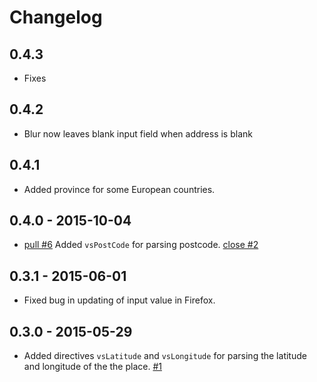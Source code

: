# Changelog

## 0.4.3
- Fixes

## 0.4.2
- Blur now leaves blank input field when address is blank 

## 0.4.1
- Added province for some European countries.

## 0.4.0 - 2015-10-04
- [pull #6](https://github.com/vskosp/vsGoogleAutocomplete/pull/6) Added `vsPostCode` for parsing postcode. [close #2](https://github.com/vskosp/vsGoogleAutocomplete/issues/2)

## 0.3.1 - 2015-06-01
- Fixed bug in updating of input value in Firefox.

## 0.3.0 - 2015-05-29
- Added directives `vsLatitude` and `vsLongitude` for parsing the latitude and longitude of the the place. [#1](https://github.com/vskosp/vsGoogleAutocomplete/issues/1)